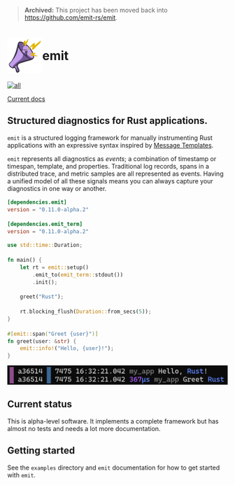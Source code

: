 > **Archived:** This project has been moved back into https://github.com/emit-rs/emit.

<h1 style="display: flex; align-items: center">
<img style="display: inline" height="80px" width="80px" src="https://raw.githubusercontent.com/KodrAus/emit/main/asset/logo.svg" aria-hidden="true"> emit
</h1>

[![all](https://github.com/KodrAus/emit/actions/workflows/all.yml/badge.svg)](https://github.com/KodrAus/emit/actions/workflows/all.yml)

[Current docs](https://docs.rs/emit/0.11.0-alpha.2/emit/index.html)

## Structured diagnostics for Rust applications.

`emit` is a structured logging framework for manually instrumenting Rust applications with an expressive syntax inspired by [Message Templates](https://messagetemplates.org).

`emit` represents all diagnostics as _events_; a combination of timestamp or timespan, template, and properties. Traditional log records, spans in a distributed trace, and metric samples are all represented as events. Having a unified model of all these signals means you can always capture your diagnostics in one way or another.

```toml
[dependencies.emit]
version = "0.11.0-alpha.2"

[dependencies.emit_term]
version = "0.11.0-alpha.2"
```

```rust
use std::time::Duration;

fn main() {
    let rt = emit::setup()
        .emit_to(emit_term::stdout())
        .init();

    greet("Rust");

    rt.blocking_flush(Duration::from_secs(5));
}

#[emit::span("Greet {user}")]
fn greet(user: &str) {
    emit::info!("Hello, {user}!");
}
```

![The output of running the above program](https://github.com/KodrAus/emit/blob/main/asset/emit_term.png?raw=true)

## Current status

This is alpha-level software. It implements a complete framework but has almost no tests and needs a lot more documentation.

## Getting started

See the `examples` directory and `emit` documentation for how to get started with `emit`.
